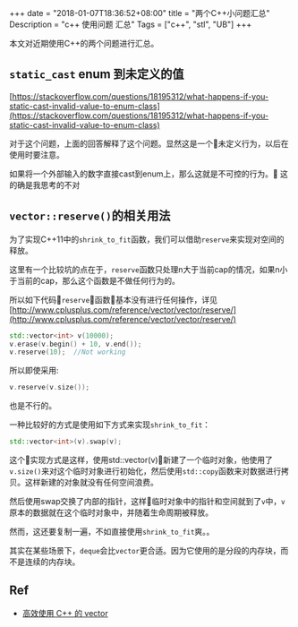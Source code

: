 +++
date = "2018-01-07T18:36:52+08:00"
title = "两个C++小问题汇总"
Description = "c++ 使用问题 汇总"
Tags = ["c++", "stl", "UB"]
+++

本文对近期使用C++的两个问题进行汇总。
<!--more-->
## `static_cast` enum 到未定义的值
[https://stackoverflow.com/questions/18195312/what-happens-if-you-static-cast-invalid-value-to-enum-class](https://stackoverflow.com/questions/18195312/what-happens-if-you-static-cast-invalid-value-to-enum-class)

对于这个问题，上面的回答解释了这个问题。显然这是一个未定义行为，以后在使用时要注意。

如果将一个外部输入的数字直接cast到enum上，那么这就是不可控的行为。 这的确是我思考的不对

## `vector::reserve()`的相关用法

为了实现C++11中的`shrink_to_fit`函数，我们可以借助`reserve`来实现对空间的释放。

这里有一个比较坑的点在于，`reserve`函数只处理n大于当前cap的情况，如果n小于当前的cap，那么这个函数是不做任何行为的。

所以如下代码`reserve`函数基本没有进行任何操作，详见[http://www.cplusplus.com/reference/vector/vector/reserve/](http://www.cplusplus.com/reference/vector/vector/reserve/)

```C++
std::vector<int> v(10000);
v.erase(v.begin() + 10, v.end());
v.reserve(10);  //Not working
```
所以即使采用:
```C++
v.reserve(v.size());
```
也是不行的。

一种比较好的方式是使用如下方式来实现`shrink_to_fit`：

```C++
std::vector<int>(v).swap(v);
```

这个实现方式是这样，使用std::vector<int>(v)新建了一个临时对象，他使用了`v.size()`来对这个临时对象进行初始化，然后使用`std::copy`函数来对数据进行拷贝。这样新建的对象就没有任何空间浪费。

然后使用swap交换了内部的指针，这样临时对象中的指针和空间就到了`v`中，`v`原本的数据就在这个临时对象中，并随着生命周期被释放。

然而，这还要复制一遍，不如直接使用`shrink_to_fit`爽。。

其实在某些场景下，`deque`会比`vector`更合适。因为它使用的是分段的内存块，而不是连续的内存块。

## Ref
* [高效使用 C++ 的 vector](http://senlinzhan.github.io/2015/03/31/C-%E4%BD%BF%E7%94%A8vector%E7%9A%84%E6%AD%A3%E7%A1%AE%E5%A7%BF%E5%8A%BF/)
